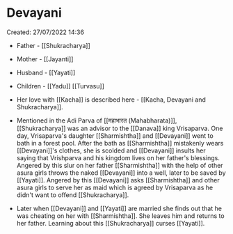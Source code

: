 # Devayani

Created: 27/07/2022 14:36

- Father - [[Shukracharya]]
- Mother - [[Jayanti]]
- Husband - [[Yayati]]
- Children - [[Yadu]] [[Turvasu]]

- Her love with [[Kacha]] is described here - [[Kacha, Devayani and Shukracharya]].
- Mentioned in the Adi Parva of [[महाभारत (Mahabharata)]], [[Shukracharya]] was an advisor to the [[Danava]] king Vrisaparva. One day, Vrisaparva's daughter [[Sharmishtha]] and [[Devayani]] went to bath in a forest pool. After the bath as [[Sharmishtha]] mistakenly wears [[Devayani]]'s clothes, she is scolded and [[Devayani]] insults her saying that Vrishparva and his kingdom lives on her father's blessings. Angered by this slur on her father [[Sharmishtha]] with the help of other asura girls throws the naked [[Devayani]] into a well, later to be saved by [[Yayati]]. Angered by this [[Devayani]] asks [[Sharmishtha]] and other asura girls to serve her as maid which is agreed by Vrisaparva as he didn't want to offend [[Shukracharya]]. 
- Later when [[Devayani]] and [[Yayati]] are married she finds out that he was cheating on her with [[Sharmishtha]]. She leaves him and returns to her father. Learning about this [[Shukracharya]] curses [[Yayati]].